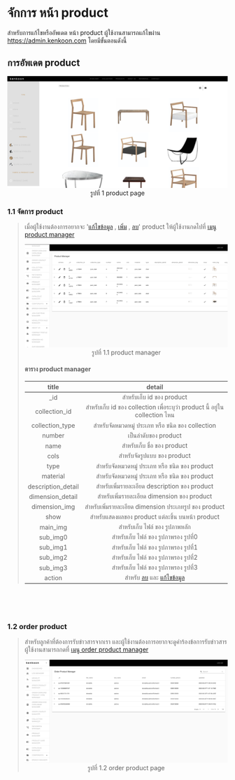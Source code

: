 # จักการ หน้า product

สำหรับการแก้ไขหรืออัพเดต หน้า product ผู้ใช้งานสามารถแก้ไขผ่าน https://admin.kenkoon.com โดยมีขั้นตอนดังนี้

## การอัพเดต product

<p align="center" >
<img src=imgs/product_page.png >
รูปที่ 1 product page
</p>

### 1.1 จัดการ product

> เมื่อผู้ใช้งานต้องการอยากจะ '<a href=/docs/recommend/recommend.md#46-เมื่อผู้ใช้งานกดปุ่ม  >แก้ไขข้อมูล</a> , <a href=/docs/recommend/recommend.md#44-ปุ่ม-เพิ่ม  >เพิ่ม</a> , <a href=/docs/recommend/recommend.md#47-เมื่อกดปุ่ม >ลบ</a>'  product ให้ผู้ใช้งานกดไปที่  <a href=/docs/recommend/recommend.md#311-เมนู-product-manager > เมนู product manager</a></p>
> <p align="center" >
> <img src=imgs/product_manager_page.png >
> รูปที่ 1.1 product manager
> </p>
>
> #### ตาราง product manager
> | title | detail | 
> | :-----: | :------: |
> | _id | สำหรับเก็บ id ของ product | 
> | collection_id | สำหรับเก็บ id ของ collection เพื่อระบุว่า product นี้ อยู่ใน collection ไหน | 
>| collection_type | สำหรับจัดหมวดหมู่ ประเภท หรือ ชนิด ของ collection | 
> | number | เป็นลำดับของ product | 
> | name | สำหรับเก็บ ชื่อ ของ product | 
> | cols | สำหรับจัดรูปแบบ ของ product | 
> | type | สำหรับจัดหมวดหมู่ ประเภท หรือ ชนิด ของ product | 
> | material | สำหรับจัดหมวดหมู่ ประเภท หรือ ชนิด ของ product | 
> | description_detail | สำหรับเพิ่มรายละเอียด description ของ product| 
> | dimension_detail | สำหรับเพิ่มรายละเอียด dimension ของ product| 
> | dimension_img | สำหรับเพิ่มรายละเอียด dimension ประเภทรูป ของ product | 
> | show | สำหรับแสดงผลของ product แต่ละชิ้น บนหน้า product  | 
> | main_img | สำหรับเก็บ ไฟล์ ของ รูปภาพหลัก | 
> | sub_img0 | สำหรับเก็บ ไฟล์ ของ รูปภาพรอง รูปที่0 | 
> | sub_img1 | สำหรับเก็บ ไฟล์ ของ รูปภาพรอง รูปที่1 | 
> | sub_img2 | สำหรับเก็บ ไฟล์ ของ รูปภาพรอง รูปที่2 | 
> | sub_img3 | สำหรับเก็บ ไฟล์ ของ รูปภาพรอง รูปที่3 | 
> | action | สำหรับ <a href=/docs/recommend/recommend.md#47-เมื่อกดปุ่ม >ลบ</a> และ <a href=/docs/recommend/recommend.md#46-เมื่อผู้ใช้งานกดปุ่ม  >แก้ไขข้อมูล</a> | 

<br/>
<br/>
<br/>

### 1.2 order product
>สำหรับลูกค้าที่ต้องการรับข่าวสารจากเรา และผู้ใช้งานต้องการอยากจะดูคำร้องข้อการรับข่าวสาร ผู้ใช้งานสามารถกดที่ <a href=/docs/recommend/recommend.md#34-เมนู-order-product-manager > เมนู order product manager</a></p>
><p align="center" >
><img src=imgs/order_product_page.png >
>รูปที่ 1.2 order product page
></p>

